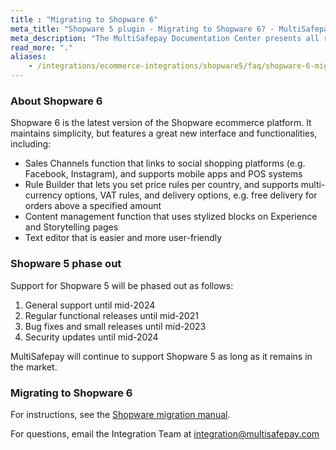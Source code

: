 ```yaml
---
title : "Migrating to Shopware 6"
meta_title: "Shopware 5 plugin - Migrating to Shopware 6? - MultiSafepay Docs"
meta_description: "The MultiSafepay Documentation Center presents all relevant information about our Plugins and API. You can also find support pages for payment methods, tools and general questions as well as the contact details of our Support and Integration Teams."
read_more: "."
aliases:
    - /integrations/ecommerce-integrations/shopware5/faq/shopware-6-migration/
---
```


### About Shopware 6
Shopware 6 is the latest version of the Shopware ecommerce platform. It maintains simplicity, but features a great new interface and functionalities, including:

* Sales Channels function that links to social shopping platforms (e.g. Facebook, Instagram), and supports mobile apps and POS systems
* Rule Builder that lets you set price rules per country, and supports multi-currency options, VAT rules, and delivery options, e.g. free delivery for orders above a specified amount
* Content management function that uses stylized blocks on Experience and Storytelling pages
* Text editor that is easier and more user-friendly

### Shopware 5 phase out

Support for Shopware 5 will be phased out as follows:

1. General support until mid-2024
2. Regular functional releases until mid-2021
3. Bug fixes and small releases until mid-2023
4. Security updates until mid-2024

MultiSafepay will continue to support Shopware 5 as long as it remains in the market.

### Migrating to Shopware 6

For instructions, see the [Shopware migration manual](https://docs.shopware.com/en/migration-en).

For questions, email the Integration Team at <integration@multisafepay.com>